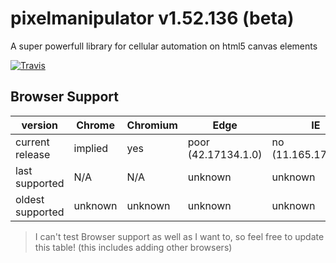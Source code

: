 # pixelmanipulator v1.52.136 (beta)
A super powerfull library for cellular automation on html5 canvas elements

[![Travis](https://travis-ci.org/Lazerbeak12345/pixelmanipulator.svg?branch=master)](https://travis-ci.org/Lazerbeak12345/pixelmanipulator)

## Browser Support

version          | Chrome  | Chromium | Edge                | IE                  | Firefox | Opera   | Safari  
-----------------|---------|----------|---------------------|---------------------|---------|---------|---------
current release  | implied | yes      | poor (42.17134.1.0) | no (11.165.17134.0) | yes     | unknown | unknown 
last supported   | N/A     | N/A      | unknown             | unknown             | N/A     | unknown | unknown 
oldest supported | unknown | unknown  | unknown             | unknown             | unknown | unknown | unknown 

> I can't test Browser support as well as I want to, so feel free to update this table! (this includes adding other browsers)
